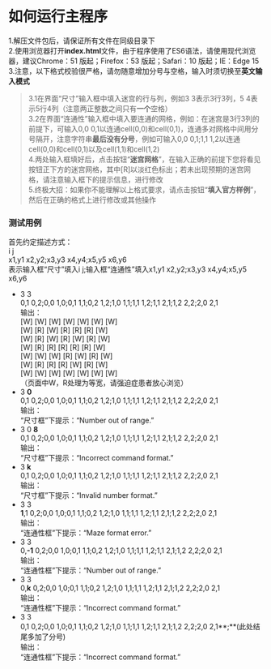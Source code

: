 # 如何运行主程序
1.解压文件包后，请保证所有文件在同级目录下  
2.使用浏览器打开**index.html**文件，由于程序使用了ES6语法，请使用现代浏览器，建议Chrome：51 版起；Firefox：53 版起；Safari：10 版起；IE：Edge 15   
3.注意，以下格式校验很严格，请勿随意增加分号与空格，输入时须切换至**英文输入模式**
>3.1在界面“尺寸”输入框中填入迷宫的行与列，例如3 3表示3行3列，5 4表示5行4列（注意两正整数之间只有**一个**空格）  
>3.2在界面“连通性”输入框中填入要连通的网格，例如：在迷宫是3行3列的前提下，可输入0,0 0,1以连通cell(0,0)和cell(0,1)，连通多对网格中间用分号隔开，注意字符串**最后没有分号**，例如可输入0,0 0,1;1,1 1,2以连通cell(0,0)和cell(0,1)以及cell(1,1)和cell(1,2)   
4.两处输入框填好后，点击按钮“**迷宫网格**”，在输入正确的前提下您将看见按钮正下方的迷宫网格，其中[R]以淡红色标出；若未出现预期的迷宫网格，请注意输入框下的提示信息，进行修改  
5.终极大招：如果你不能理解以上格式要求，请点击按钮“**填入官方样例**”，然后在正确的格式上进行修改或其他操作  

### 测试用例
首先约定描述方式：  
i j  
x1,y1 x2,y2;x3,y3 x4,y4;x5,y5 x6,y6  
表示输入框“尺寸”填入i j;输入框“连通性”填入x1,y1 x2,y2;x3,y3 x4,y4;x5,y5 x6,y6  
- 3 3  
0,1 0,2;0,0 1,0;0,1 1,1;0,2 1,2;1,0 1,1;1,1 1,2;1,1 2,1;1,2 2,2;2,0 2,1  
输出：  
[W] [W] [W] [W] [W] [W] [W]  
[W] [R] [W] [R] [R] [R] [W]  
[W] [R] [W] [R] [W] [R] [W]  
[W] [R] [R] [R] [R] [R] [W]  
[W] [W] [W] [R] [W] [R] [W]  
[W] [R] [R] [R] [W] [R] [W]  
[W] [W] [W] [W] [W] [W] [W]  
（页面中W，R处理为等宽，请强迫症患者放心浏览）  
- 3 **0**  
0,1 0,2;0,0 1,0;0,1 1,1;0,2 1,2;1,0 1,1;1,1 1,2;1,1 2,1;1,2 2,2;2,0 2,1  
输出：  
“尺寸框”下提示：“Number out of range​.​”  
- 3 0 **8**  
0,1 0,2;0,0 1,0;0,1 1,1;0,2 1,2;1,0 1,1;1,1 1,2;1,1 2,1;1,2 2,2;2,0 2,1  
输出：  
“尺寸框”下提示：“Incorrect command format​.​​”  
- 3 **k**  
0,1 0,2;0,0 1,0;0,1 1,1;0,2 1,2;1,0 1,1;1,1 1,2;1,1 2,1;1,2 2,2;2,0 2,1  
输出：  
“尺寸框”下提示：“Invalid number format​.”  
- 3 3  
**1**,1 0,2;0,0 1,0;0,1 1,1;0,2 1,2;1,0 1,1;1,1 1,2;1,1 2,1;1,2 2,2;2,0 2,1  
输出：  
“连通性框”下提示：“Maze format error​.”  
- 3 3  
0,**-1** 0,2;0,0 1,0;0,1 1,1;0,2 1,2;1,0 1,1;1,1 1,2;1,1 2,1;1,2 2,2;2,0 2,1  
输出：  
“连通性框”下提示：“Number out of range​.”  
- 3 3  
0,**k** 0,2;0,0 1,0;0,1 1,1;0,2 1,2;1,0 1,1;1,1 1,2;1,1 2,1;1,2 2,2;2,0 2,1  
输出：  
“连通性框”下提示：“Incorrect command format​.”  
- 3 3  
0,1 0,2;0,0 1,0;0,1 1,1;0,2 1,2;1,0 1,1;1,1 1,2;1,1 2,1;1,2 2,2;2,0 2,1**;**(此处结尾多加了分号)  
输出：  
“连通性框”下提示：“Incorrect command format​.”  
